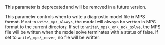 This parameter is deprecated and will be removed in a future version.

This parameter controls when to write a diagnostic model file in MPS format. If set to `write_mps_always`, the model will always be written in MPS format to the current directory. If set to `write\_mps\_on\_no\_solve`, the MPS file will be written when the model solve terminates with a status of false.  If set to `write\_mps\_never`, no file will be written
